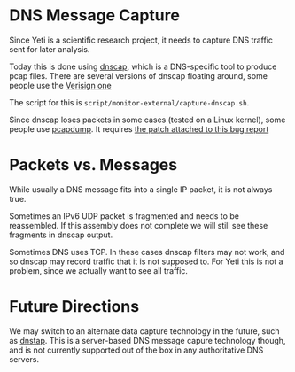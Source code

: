 # DNS Message Capture

Since Yeti is a scientific research project, it needs to capture
DNS traffic sent for later analysis.

Today this is done using
[dnscap](https://www.dns-oarc.net/tools/dnscap), which is a
DNS-specific tool to produce pcap files. There are several versions of dnscap floating around, some people use the [Verisign one](https://github.com/verisign/dnscap) 

The script for this is `script/monitor-external/capture-dnscap.sh`.

Since dnscap loses packets in some cases (tested on a Linux kernel), some people use [pcapdump](https://packages.debian.org/sid/pcaputils). It requires [the patch attached to this bug report](https://bugs.debian.org/cgi-bin/bugreport.cgi?bug=545985)

# Packets vs. Messages

While usually a DNS message fits into a single IP packet, it is not
always true.

Sometimes an IPv6 UDP packet is fragmented and needs to be
reassembled. If this assembly does not complete we will still see
these fragments in dnscap output.

Sometimes DNS uses TCP. In these cases dnscap filters may not work,
and so dnscap may record traffic that it is not supposed to. For Yeti
this is not a problem, since we actually want to see all traffic.

# Future Directions

We may switch to an alternate data capture technology in the future,
such as [dnstap](http://dnstap.info/). This is a server-based DNS
message capure technology though, and is not currently supported out
of the box in any authoritative DNS servers.

